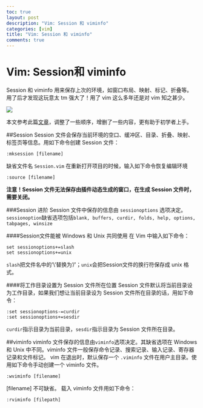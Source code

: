 ```yaml
---
toc: true
layout: post
description: "Vim: Session 和 viminfo"
categories: [vim]
title: "Vim: Session 和 viminfo"
comments: true
---
```


# Vim: Session和 viminfo
Session 和 viminfo 用来保存上次的环境，如窗口布局、映射、标记、折叠等。
用了后才发现这玩意太 tm 强大了！用了 vim 这么多年还是对 vim 知之甚少。

![](http://ww1.sinaimg.cn/large/a2c78f10ly1fh9x639t02j20gt0fcdhf.jpg)

<!-- more -->

本文参考此篇[文章](http://easwy.com/blog/archives/advanced-vim-skills-session-file-and-viminfo/)，调整了一些顺序，增删了一些内容，更有助于初学者上手。

##Session
Session 文件会保存当前环境的空口、缓冲区、目录、折叠、映射、标签页等信息。用如下命令创建 Session 文件：

    :mksession [filename]

缺省文件名 `Session.vim`
在重新打开项目的时候，输入如下命令恢复编辑环境

    :source [filename]

**注意！Session 文件无法保存由插件动态生成的窗口，在生成 Session 文件时，需要关闭。**

###Session 进阶
Session 文件中保存的信息由 `sessionoptions` 选项决定。`sessionoption`缺省选项包括`blank, buffers, curdir, folds, help, options, tabpages, winsize`

####Session文件能被 Windows 和 Unix 共同使用
在 Vim 中输入如下命令：

    set sessionoptions+=slash
    set sessionoptions+=unix

`slash`把文件名中的’\’替换为’/’；`unix`会把Session文件的换行符保存成 unix 格式。

####将工作目录设置为 Session 文件所在位置
Session 文件默认将当前目录设为工作目录，如果我们想让当前目录设为 Session 文件所在目录的话，用如下命令：

    :set sessionoptions-=curdir
    :set sessionoptions+=sesdir

`curdir`指示目录为当前目录，`sesdir`指示目录为 Session 文件所在目录。

##viminfo
viminfo 文件保存的信息由`viminfo`选项决定。其缺省选项在 Windows 和 Unix 中不同。viminfo 文件一般保存命令记录、搜索记录、输入记录、寄存器记录和文件标记。
vim 在退出时，默认保存一个 `.viminfo` 文件在用户主目录。使用如下命令手动创建一个 viminfo 文件。

    :wviminfo [filename]

[filename] 不可缺省。
载入 viminfo 文件用如下命令：

    :rviminfo [filepath]



